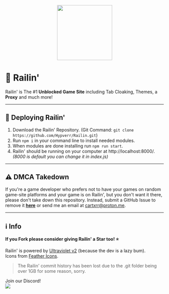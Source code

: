 <p align="center"><img src="https://repository-images.githubusercontent.com/610056686/f8484096-5768-41da-88b3-5c9e97677ac9" height=175></p>

# 🚆 Railin'
Railin' is The #1 **Unblocked Game Site** including Tab Cloaking, Themes, a **Proxy** and much more! <br>

<hr>

## 🛜 Deploying Railin'
1. Download the Railin' Repository. (Git Command: `git clone https://github.com/Hypverr/Railin.git`)
1. Run `npm i` in your command line to install needed modules.
1. When modules are done installing run `npm run start`.
1. Railin' should be running on your computer at http://localhost:8000/. *(8000 is default you can change it in index.js)*

<hr>

## ⚠️ DMCA Takedown
If you're a game developer who prefers not to have your games on random game-site platforms and your game is on Railin', but you don't want it there, please don't take down this repository. Instead, submit a GitHub Issue to remove it [**here**](https://github.com/Hypverr/Railin/issues/new?assignees=&labels=REMOVAL&projects=&template=game-removal.yml) or send me an email at [cartxrr@proton.me](mailto:cartxrr@proton.me).

<hr>

## ℹ️ Info
**If you Fork please consider giving Railin' a Star too! ⭐**

Railin' is powered by [Ultraviolet v2](https://github.com/titaniumnetwork-dev/Ultraviolet) (because the dev is a lazy bum). <br>
Icons from [Feather Icons](https://feathericons.com/).

> The Railin' commit history has been lost due to the .git folder being over 1GB for some reason, sorry.

Join our Discord!<br>
[![](https://invidget.switchblade.xyz/ztaAeutRAD)](https://discord.gg/ztaAeutRAD)
